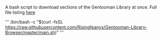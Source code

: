 A bash script to download sections of the Gentooman Library at once. Full file listing   <a href="https://g.sicp.me/books/listing.html" target="_blank">here </a>

'''
/bin/bash -c "$(curl -fsSL https://raw.githubusercontent.com/Risingfeanyx/Gentooman-Library-Browser/master/main.sh)" 
'''

